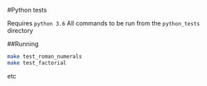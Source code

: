 #Python tests

Requires `python 3.6`
All commands to be run from the `python_tests` directory

##Running
```bash
make test_roman_numerals
make test_factorial
```
etc